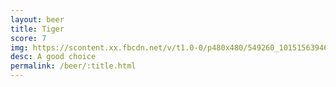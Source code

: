 ```yaml
---
layout: beer
title: Tiger
score: 7
img: https://scontent.xx.fbcdn.net/v/t1.0-0/p480x480/549260_10151563946038745_1772775906_n.jpg?oh=01b6da24f1dd91e5dfb4367953254f58&oe=5873B9AE
desc: A good choice
permalink: /beer/:title.html
---
```

